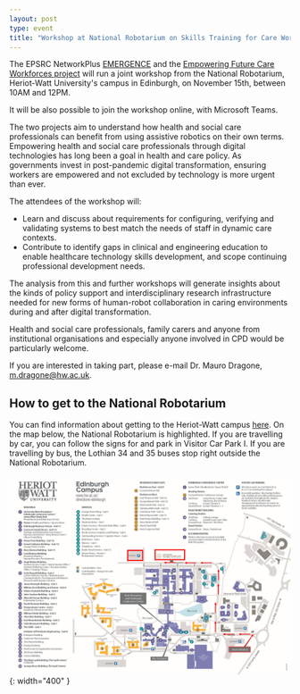 ```yaml
---
layout: post
type: event
title: "Workshop at National Robotarium on Skills Training for Care Workforces in Relation to Robotic Technology"
---
```


The EPSRC NetworkPlus [EMERGENCE](https://www.emergencerobotics.net/) and the [Empowering Future Care Workforces project](https://www.tas.ac.uk/research-projects-2022-23/empowering-future-care-workforces/) will run a joint workshop from the National Robotarium, Heriot-Watt University's campus in Edinburgh, on November 15th, between 10AM and 12PM.

It will be also possible to join the workshop online, with Microsoft Teams.

The two projects aim to understand how health and social care professionals can benefit from using assistive robotics on their own terms. Empowering health and social care professionals through digital technologies has long been a goal in health and care policy. As governments invest in post-pandemic digital transformation, ensuring workers are empowered and not excluded by technology is more urgent than ever.

The attendees of the workshop will:
* Learn and discuss about requirements for configuring, verifying and validating systems to best match the needs of staff in dynamic care contexts.
* Contribute to identify gaps in clinical and engineering education to enable healthcare technology skills development, and scope continuing professional development needs.

The analysis from this and further workshops will generate insights about the kinds of policy support and interdisciplinary research infrastructure needed for new forms of human-robot collaboration in caring environments during and after digital transformation.

Health and social care professionals, family carers and anyone from institutional organisations and especially anyone involved in CPD would be particularly welcome. 

If you are interested in taking part, please e-mail Dr. Mauro Dragone, <a href="mailto:m.dragone@hw.ac.uk">m.dragone@hw.ac.uk</a>.

## How to get to the National Robotarium

You can find information about getting to the Heriot-Watt campus [here](https://www.hw.ac.uk/uk/visit/plan-your-journey.htm). On the map below, the National Robotarium is highlighted. If you are travelling by car, you can follow the signs for and park in Visitor Car Park I. If you are travelling by bus, the Lothian 34 and 35 buses stop right outside the National Robotarium.

![Annotated campus map with NR](/img/news/nr_campus_map.jpeg){: width="400" }